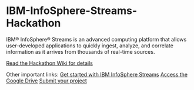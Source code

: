 IBM-InfoSphere-Streams-Hackathon
================================

IBM® InfoSphere® Streams is an advanced computing platform that allows user-developed applications to quickly ingest, analyze, and correlate information as it arrives from thousands of real-time sources. 

<a href="https://github.com/hackreduce/IBM-InfoSphere-Streams-Hackathon/wiki">Read the Hackathon Wiki for details</a>

Other important links: 
<a href="http://www-01.ibm.com/software/data/infosphere/streams/quick-start/">Get started with IBM InfoSphere Streams</a>
<a href="https://drive.google.com/folderview?id=0BxYjj3f9pNEcdEY2Z0F4Z1BtdDQ&usp=sharing">Access the Google Drive</a>
<a href="https://drive.google.com/folderview?id=0BxYjj3f9pNEcdEY2Z0F4Z1BtdDQ&usp=sharing">Submit your project</a>

